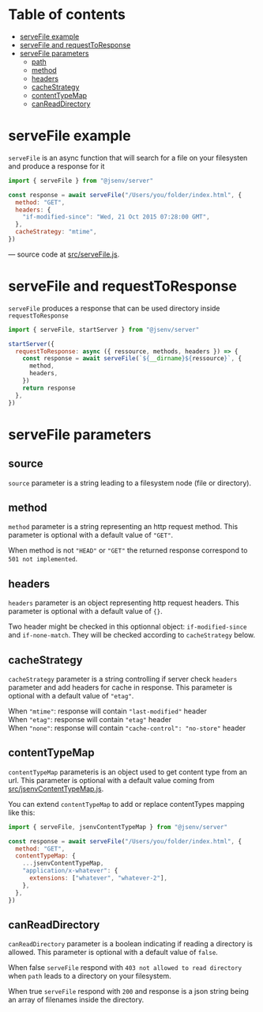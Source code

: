 # Table of contents

- [serveFile example](#serveFile-example)
- [serveFile and requestToResponse](#serveFile-and-requestToResponse)
- [serveFile parameters](#serveFile-parameters)
  - [path](#path)
  - [method](#method)
  - [headers](#headers)
  - [cacheStrategy](#cacheStrategy)
  - [contentTypeMap](#contentTypeMap)
  - [canReadDirectory](#canReadDirectory)

# serveFile example

`serveFile` is an async function that will search for a file on your filesysten and produce a response for it

```js
import { serveFile } from "@jsenv/server"

const response = await serveFile("/Users/you/folder/index.html", {
  method: "GET",
  headers: {
    "if-modified-since": "Wed, 21 Oct 2015 07:28:00 GMT",
  },
  cacheStrategy: "mtime",
})
```

— source code at [src/serveFile.js](../src/serveFile.js).

# serveFile and requestToResponse

`serveFile` produces a response that can be used directory inside `requestToResponse`

```js
import { serveFile, startServer } from "@jsenv/server"

startServer({
  requestToResponse: async ({ ressource, methods, headers }) => {
    const response = await serveFile(`${__dirname}${ressource}`, {
      method,
      headers,
    })
    return response
  },
})
```

# serveFile parameters

## source

`source` parameter is a string leading to a filesystem node (file or directory).

## method

`method` parameter is a string representing an http request method. This parameter is optional with a default value of `"GET"`.

When method is not `"HEAD"` or `"GET"` the returned response correspond to `501 not implemented`.

## headers

`headers` parameter is an object representing http request headers. This parameter is optional with a default value of `{}`.

Two header might be checked in this optionnal object: `if-modified-since` and `if-none-match`. They will be checked according to `cacheStrategy` below.

## cacheStrategy

`cacheStrategy` parameter is a string controlling if server check `headers` parameter and add headers for cache in response. This parameter is optional with a default value of `"etag"`.

When `"mtime"`: response will contain `"last-modified"` header<br />
When `"etag"`: response will contain `"etag"` header<br />
When `"none"`: response will contain `"cache-control": "no-store"` header<br />

## contentTypeMap

`contentTypeMap` parameteris is an object used to get content type from an url. This parameter is optional with a default value coming from [src/jsenvContentTypeMap.js](../src/jsenvContentTypeMap.js).

You can extend `contentTypeMap` to add or replace contentTypes mapping like this:

```js
import { serveFile, jsenvContentTypeMap } from "@jsenv/server"

const response = await serveFile("/Users/you/folder/index.html", {
  method: "GET",
  contentTypeMap: {
    ...jsenvContentTypeMap,
    "application/x-whatever": {
      extensions: ["whatever", "whatever-2"],
    },
  },
})
```

## canReadDirectory

`canReadDirectory` parameter is a boolean indicating if reading a directory is allowed. This parameter is optional with a default value of `false`.

When false `serveFile` respond with `403 not allowed to read directory` when `path` leads to a directory on your filesystem.

When true `serveFile` respond with `200` and response is a json string being an array of filenames inside the directory.
